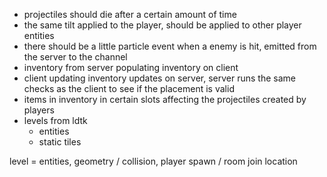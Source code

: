 - projectiles should die after a certain amount of time
- the same tilt applied to the player, should be applied to other player entities
- there should be a little particle event when a enemy is hit, emitted from the server to the channel
- inventory from server populating inventory on client
- client updating inventory updates on server, server runs the same checks as the client to see if the placement is valid
- items in inventory in certain slots affecting the projectiles created by players
- levels from ldtk
  - entities
  - static tiles

level = entities, geometry / collision,  player spawn / room join location
